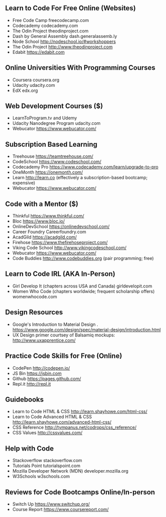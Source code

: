 ## Learn to Code For Free Online (Websites) 
 - Free Code Camp freecodecamp.com
 - Codecademy codecademy.com
 - The Odin Project theodinproject.com
 - Dash by General Assembly  dash.generalassemb.ly
 - Node School http://nodeschool.io/#workshoppers
 - The Odin Project http://www.theodinproject.com
 - Edabit https://edabit.com
 
## Online Universities With Programming Courses
 - Coursera coursera.org
 - Udacity udacity.com
 - EdX edx.org

## Web Development Courses ($)
 - LearnToProgram.tv and Udemy
 - Udacity Nanodegree Program udacity.com
 - Webucator https://www.webucator.com/

## Subscription Based Learning
 - Treehouse https://teamtreehouse.com/
 - CodeSchool https://www.codeschool.com/
 - Codecademy Pro https://www.codecademy.com/learn/upgrade-to-pro
 - OneMonth https://onemonth.com/
 - Learn http://learn.co (effectively a subscription-based bootcamp; expensive)
 - Webucator https://www.webucator.com/

## Code with a Mentor ($)
 - Thinkful https://www.thinkful.com/
 - Bloc https://www.bloc.io/
 - OnlineDevSchool https://onlinedevschool.com/
 - Career Foundry Careerfoundry.com
 - AcadGild https://acadgild.com/
 - Firehose https://www.thefirehoseproject.com/
 - Viking Code School http://www.vikingcodeschool.com/
 - Webucator https://www.webucator.com/
 - Code Buddies http://www.codebuddies.org (pair programming; free)

## Learn to Code IRL (AKA In-Person) 
 - Girl Develop It (chapters across USA and Canada) girldevelopit.com
 - Women Who Code (chapters worldwide; frequent scholarship offers) womenwhocode.com

## Design Resources
 - Google's Introduction to Material Design . https://www.google.com/design/spec/material-design/introduction.html
 - UX Design primer courtsey of Balsamiq mockups: http://www.uxapprentice.com/

## Practice Code Skills for Free (Online)
 - CodePen http://codepen.io/
 - JS Bin https://jsbin.com
 - Github https://pages.github.com/
 - Repl.it http://repl.it

## Guidebooks
 - Learn to Code HTML & CSS http://learn.shayhowe.com/html-css/
 - Learn to Code Advanced HTML & CSS http://learn.shayhowe.com/advanced-html-css/
 - CSS Reference http://tympanus.net/codrops/css_reference/
 - CSS Values http://cssvalues.com/

## Help with Code
 - Stackoverflow stackoverflow.com
 - Tutorials Point tutorialspoint.com
 - Mozilla Developer Network (MDN) developer.mozilla.org
 - W3Schools w3schools.com

## Reviews for Code Bootcamps Online/In-person
 - Switch Up https://www.switchup.org/
 - Course Report https://www.coursereport.com/

